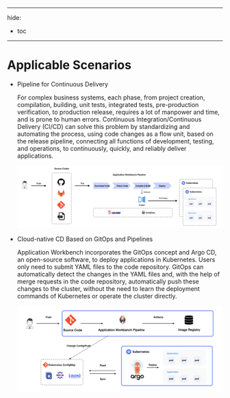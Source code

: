 
---
hide:
  - toc
---

# Applicable Scenarios

- Pipeline for Continuous Delivery

    For complex business systems, each phase, from project creation, compilation, building, unit tests, integrated tests, pre-production verification, to production release, requires a lot of manpower and time, and is prone to human errors. Continuous Integration/Continuous Delivery (CI/CD) can solve this problem by standardizing and automating the process, using code changes as a flow unit, based on the release pipeline, connecting all functions of development, testing, and operations, to continuously, quickly, and reliably deliver applications.

    ![](../images/scenarios01.png)

- Cloud-native CD Based on GitOps and Pipelines

    Application Workbench incorporates the GitOps concept and Argo CD, an open-source software, to deploy applications in Kubernetes.
    Users only need to submit YAML files to the code repository. GitOps can automatically detect the changes in the YAML files and, with the help of merge requests in the code repository, automatically push these changes to the cluster, without the need to learn the deployment commands of Kubernetes or operate the cluster directly.

    ![](../images/scenarios02.png)